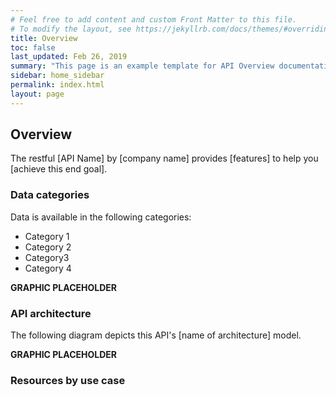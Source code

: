 ```yaml
---
# Feel free to add content and custom Front Matter to this file.
# To modify the layout, see https://jekyllrb.com/docs/themes/#overriding-theme-defaults
title: Overview
toc: false
last_updated: Feb 26, 2019
summary: "This page is an example template for API Overview documentation."
sidebar: home_sidebar
permalink: index.html
layout: page
---
```


## Overview 

The restful [API Name] by [company name] provides [features] to help you [achieve this end goal]. 

### Data categories

Data is available in the following categories:
* Category 1
* Category 2
* Category3
* Category 4

**GRAPHIC PLACEHOLDER**

### API architecture

The following diagram depicts this API's [name of architecture] model.

**GRAPHIC PLACEHOLDER**

### Resources by use case


